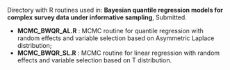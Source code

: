 Directory with R routines used in:
**Bayesian quantile regression models for complex survey data under informative sampling**, Submitted.

- **MCMC_BWQR_AL.R** : MCMC routine for quantile regression with random effects and variable selection based on Asymmetric Laplace distribution;
- **MCMC_BWQR_SL.R** : MCMC routine for linear regression with random effects and variable selection based on T distribution.
